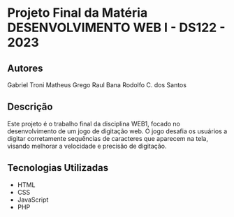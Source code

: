 # Projeto Final da Matéria DESENVOLVIMENTO WEB I - DS122 - 2023

## Autores

Gabriel Troni
Matheus Grego
Raul Bana
Rodolfo C. dos Santos

## Descrição

Este projeto é o trabalho final da disciplina WEB1, focado no desenvolvimento de um jogo de digitação web. O jogo desafia os usuários a digitar corretamente sequências de caracteres que aparecem na tela, visando melhorar a velocidade e precisão de digitação.

## Tecnologias Utilizadas

- HTML
- CSS
- JavaScript
- PHP